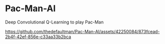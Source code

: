 # Pac-Man-AI
Deep Convolutional Q-Learning to play Pac-Man



https://github.com/thedefaultman/Pac-Man-AI/assets/42250084/873fcead-2b4f-42ef-856e-c33aa33b2bca

